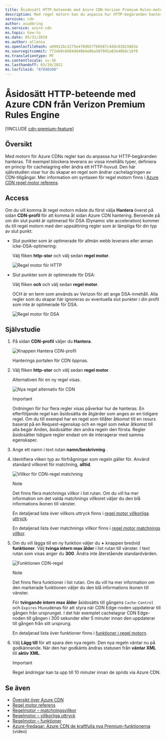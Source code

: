 ```yaml
---
title: Åsidosätt HTTP-beteende med Azure CDN-Verizon Premium Rules-motor
description: Med regel motorn kan du anpassa hur HTTP-begäranden hanteras av Azure CDN från Verizon Premium, till exempel blockera leverans av vissa typer av innehåll, definiera en princip för cachelagring och ändra HTTP-huvuden.
services: cdn
author: asudbring
ms.service: azure-cdn
ms.topic: how-to
ms.date: 05/31/2019
ms.author: allensu
ms.openlocfilehash: a49912bc2275e478d657f06587c4ddc830210d3a
ms.sourcegitcommit: 772eb9c6684dd4864e0ba507945a83e48b8c16f0
ms.translationtype: MT
ms.contentlocale: sv-SE
ms.lasthandoff: 03/19/2021
ms.locfileid: "87040208"
---
```

# <a name="override-http-behavior-using-the-azure-cdn-from-verizon-premium-rules-engine"></a>Åsidosätt HTTP-beteende med Azure CDN från Verizon Premium Rules Engine

[!INCLUDE [cdn-premium-feature](../../includes/cdn-premium-feature.md)]

## <a name="overview"></a>Översikt

Med motorn för Azure CDNs regler kan du anpassa hur HTTP-begäranden hanteras. Till exempel blockera leverans av vissa innehålls typer, definiera en princip för cachelagring eller ändra ett HTTP-huvud. Den här självstudien visar hur du skapar en regel som ändrar cachelagringen av CDN-tillgångar. Mer information om syntaxen för regel motorn finns i [Azure CDN regel motor referens](cdn-verizon-premium-rules-engine-reference.md).

## <a name="access"></a>Access

Om du vill komma åt regel motorn måste du först välja **Hantera** överst på sidan **CDN-profil** för att komma åt sidan Azure CDN hantering. Beroende på om din slut punkt är optimerad för DSA (Dynamic site acceleration) kommer du till regel motorn med den uppsättning regler som är lämpliga för din typ av slut punkt:

- Slut punkter som är optimerade för allmän webb leverans eller annan icke-DSA-optimering:
    
    Välj fliken **http-stor** och välj sedan **regel motor**.

    ![Regel motor för HTTP](./media/cdn-rules-engine/cdn-http-rules-engine.png)

- Slut punkter som är optimerade för DSA:
    
    Välj fliken **och** och välj sedan **regel motor**.
    
    OCH är en term som används av Verizon för att ange DSA-innehåll. Alla regler som du skapar här ignoreras av eventuella slut punkter i din profil som inte är optimerade för DSA.

    ![Regel motor för DSA](./media/cdn-rules-engine/cdn-dsa-rules-engine.png)

## <a name="tutorial"></a>Självstudie

1. På sidan **CDN-profil** väljer du **Hantera**.
   
    ![Knappen Hantera CDN-profil](./media/cdn-rules-engine/cdn-manage-btn.png)
   
    Hanterings portalen för CDN öppnas.

2. Välj fliken **http-stor** och välj sedan **regel motor**.
   
    Alternativen för en ny regel visas.
   
    ![Nya regel alternativ för CDN](./media/cdn-rules-engine/cdn-new-rule.png)
   
   > [!IMPORTANT]
   > Ordningen för hur flera regler visas påverkar hur de hanteras. En efterföljande regel kan åsidosätta de åtgärder som anges av en tidigare regel. Om du till exempel har en regel som tillåter åtkomst till en resurs baserat på en Request-egenskap och en regel som nekar åtkomst till alla begär Anden, åsidosätter den andra regeln den första. Regler åsidosätter tidigare regler endast om de interagerar med samma egenskaper.
   >

3. Ange ett namn i text rutan **namn/beskrivning** .

4. Identifiera vilken typ av förfrågningar som regeln gäller för. Använd standard villkoret för matchning, **alltid**.
   
   ![Villkor för CDN-regel matchning](./media/cdn-rules-engine/cdn-request-type.png)
   
   > [!NOTE]
   > Det finns flera matchnings villkor i list rutan. Om du vill ha mer information om det valda matchnings villkoret väljer du den blå informations ikonen till vänster.
   >
   >  En detaljerad lista över villkors uttryck finns i [regel motor villkorliga uttryck](cdn-verizon-premium-rules-engine-reference-match-conditions.md).
   >  
   > En detaljerad lista över matchnings villkor finns i [regel motor matchnings villkor](cdn-verizon-premium-rules-engine-reference-match-conditions.md).
   >
   >

5. Om du vill lägga till en ny funktion väljer du **+** knappen bredvid **funktioner**.  Välj **tvinga intern max ålder** i list rutan till vänster.  I text rutan som visas anger du **300**. Ändra inte återstående standardvärden.
   
   ![Funktionen CDN-regel](./media/cdn-rules-engine/cdn-new-feature.png)
   
   > [!NOTE]
   > Det finns flera funktioner i list rutan. Om du vill ha mer information om den markerade funktionen väljer du den blå informations ikonen till vänster.
   >
   > För **tvingande intern max ålder** åsidosätts till gångens `Cache-Control` och `Expires` Huvudenas för att styra när CDN Edge-noden uppdaterar till gången från ursprunget. I det här exemplet cachelagrar CDN Edge-noden till gången i 300 sekunder eller 5 minuter innan den uppdaterar till gången från sitt ursprung.
   >
   > En detaljerad lista över funktioner finns i [funktioner i regel motorn](cdn-verizon-premium-rules-engine-reference-features.md).
   >
   >

6. Välj **Lägg till** för att spara den nya regeln.  Den nya regeln väntar nu på godkännande. När den har godkänts ändras statusen från **väntar XML** till **aktiv XML**.
   
   > [!IMPORTANT]
   > Regel ändringar kan ta upp till 10 minuter innan de sprids via Azure CDN.
   >
   >

## <a name="see-also"></a>Se även

- [Översikt över Azure CDN](cdn-overview.md)
- [Regel motor referens](cdn-verizon-premium-rules-engine-reference.md)
- [Regelmotor – matchningsvillkor](cdn-verizon-premium-rules-engine-reference-match-conditions.md)
- [Regelmotor – villkorliga uttryck](cdn-verizon-premium-rules-engine-reference-conditional-expressions.md)
- [Regelmotor – funktioner](cdn-verizon-premium-rules-engine-reference-features.md)
- [Azure-fredagar: Azure CDN de kraftfulla nya Premium-funktionerna](https://azure.microsoft.com/documentation/videos/azure-cdns-powerful-new-premium-features/) (video)
